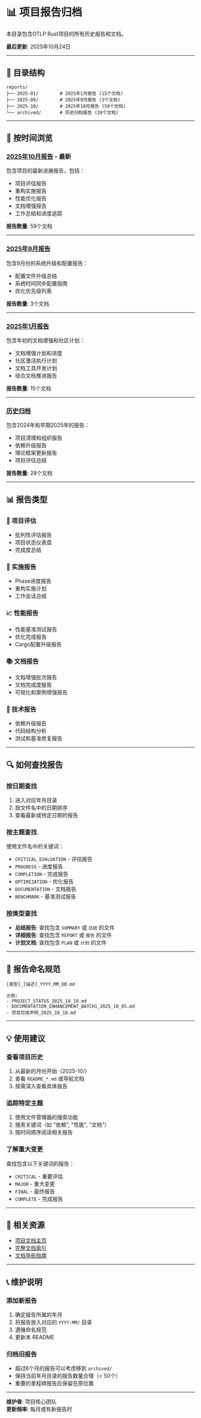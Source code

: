 # 📊 项目报告归档

本目录包含OTLP Rust项目的所有历史报告和文档。

**最后更新**: 2025年10月24日

---

## 📂 目录结构

```text
reports/
├── 2025-01/        # 2025年1月报告 (15个文档)
├── 2025-09/        # 2025年9月报告 (3个文档)
├── 2025-10/        # 2025年10月报告 (59个文档)
└── archived/       # 历史归档报告 (28个文档)
```

---

## 📅 按时间浏览

### [2025年10月报告](2025-10/) - 最新

包含项目的最新进展报告，包括：

- 项目评估报告
- 重构实施报告
- 性能优化报告
- 文档增强报告
- 工作总结和进度追踪

**报告数量**: 59个文档

---

### [2025年9月报告](2025-09/)

包含9月份的系统升级和配置报告：

- 配置文件升级总结
- 系统时间同步配置指南
- 优化优先级列表

**报告数量**: 3个文档

---

### [2025年1月报告](2025-01/)

包含年初的文档增强和社区计划：

- 文档增强计划和进度
- 社区激活执行计划
- 文档工具开发计划
- 综合文档推进报告

**报告数量**: 15个文档

---

### [历史归档](archived/)

包含2024年和早期2025年的报告：

- 项目清理和组织报告
- 依赖升级报告
- 理论框架更新报告
- 项目评估总结

**报告数量**: 28个文档

---

## 📊 报告类型

### 🎯 项目评估

- 批判性评估报告
- 项目状态仪表盘
- 完成度总结

### 🚀 实施报告

- Phase进度报告
- 重构实施计划
- 工作会话总结

### 📈 性能报告

- 性能基准测试报告
- 优化完成报告
- Cargo配置升级报告

### 📚 文档报告

- 文档增强批次报告
- 文档完成度报告
- 可视化和案例增强报告

### 🔧 技术报告

- 依赖升级报告
- 代码结构分析
- 测试和基准修复报告

---

## 🔍 如何查找报告

### 按日期查找

1. 进入对应年月目录
2. 按文件名中的日期排序
3. 查看最新或特定日期的报告

### 按主题查找

使用文件名中的关键词：

- `CRITICAL_EVALUATION` - 评估报告
- `PROGRESS` - 进度报告
- `COMPLETION` - 完成报告
- `OPTIMIZATION` - 优化报告
- `DOCUMENTATION` - 文档报告
- `BENCHMARK` - 基准测试报告

### 按类型查找

- **总结报告**: 查找包含 `SUMMARY` 或 `总结` 的文件
- **详细报告**: 查找包含 `REPORT` 或 `报告` 的文件
- **计划文档**: 查找包含 `PLAN` 或 `计划` 的文件

---

## 📝 报告命名规范

```text
[类型]_[描述]_YYYY_MM_DD.md

示例:
- PROJECT_STATUS_2025_10_18.md
- DOCUMENTATION_ENHANCEMENT_BATCH1_2025_10_05.md
- 项目完成声明_2025_10_18.md
```

---

## 💡 使用建议

### 查看项目历史

1. 从最新的月份开始（2025-10/）
2. 查看 `README_*.md` 或导航文档
3. 按需深入查看具体报告

### 追踪特定主题

1. 使用文件管理器的搜索功能
2. 搜索关键词（如 "依赖", "性能", "文档"）
3. 按时间顺序阅读相关报告

### 了解重大变更

查找包含以下关键词的报告：

- `CRITICAL` - 重要评估
- `MAJOR` - 重大变更
- `FINAL` - 最终报告
- `COMPLETE` - 完成报告

---

## 🔗 相关资源

- [项目文档主页](../README.md)
- [完整文档索引](../INDEX.md)
- [文档导航指南](../DOCUMENTATION_GUIDE.md)

---

## 📞 维护说明

### 添加新报告

1. 确定报告所属的年月
2. 将报告放入对应的 `YYYY-MM/` 目录
3. 遵循命名规范
4. 更新本 README

### 归档旧报告

- 超过6个月的报告可以考虑移到 `archived/`
- 保持当前年月目录的报告数量合理（< 50个）
- 重要的里程碑报告应保留在原位置

---

**维护者**: 项目核心团队  
**更新频率**: 每月或有新报告时
